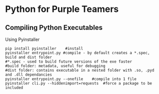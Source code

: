 # Python for Purple Teamers 

## Compiling Python Executables     
Using Pyinstaller     

    pip install pyinstaller    #install    
    pyinstaller entrypoint.py #compile - by default creates a *.spec, build and dist folder      
    #*.spec - used to build future versions of the exe faster     
    #build folder: metadata, useful for debugging    
    #dist folder: contains executable in a nested folder with .so, .pyd and .dll dependancies          
    pyinstaller entrypoint.py --onefile    #compile into 1 file    
    pyinstaller cli.py --hiddenimport=requests  #force a package to be included             
    
